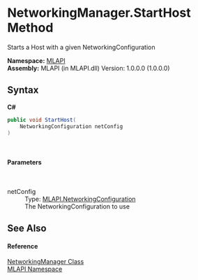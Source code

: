 # NetworkingManager.StartHost Method 
 

Starts a Host with a given NetworkingConfiguration

**Namespace:**&nbsp;<a href="N_MLAPI">MLAPI</a><br />**Assembly:**&nbsp;MLAPI (in MLAPI.dll) Version: 1.0.0.0 (1.0.0.0)

## Syntax

**C#**<br />
``` C#
public void StartHost(
	NetworkingConfiguration netConfig
)
```

<br />

#### Parameters
&nbsp;<dl><dt>netConfig</dt><dd>Type: <a href="T_MLAPI_NetworkingConfiguration">MLAPI.NetworkingConfiguration</a><br />The NetworkingConfiguration to use</dd></dl>

## See Also


#### Reference
<a href="T_MLAPI_NetworkingManager">NetworkingManager Class</a><br /><a href="N_MLAPI">MLAPI Namespace</a><br />